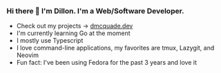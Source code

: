 ### Hi there 👋 I'm Dillon. I'm a Web/Software Developer.
- Check out my projects -> [dmcquade.dev](https://www.dmcquade.dev)
- I'm currently learning Go at the moment
- I mostly use Typescript
- I love command-line applications, my favorites are tmux, Lazygit, and Neovim
- Fun fact: I've been using Fedora for the past 3 years and love it

<!--
**dillonkmcquade/dillonkmcquade** is a ✨ _special_ ✨ repository because its `README.md` (this file) appears on your GitHub profile.

Here are some ideas to get you started:

- 🔭 I’m currently working on ...
- 🌱 I’m currently learning ...
- 👯 I’m looking to collaborate on ...
- 🤔 I’m looking for help with ...
- 💬 Ask me about ...
- 📫 How to reach me: ...
- 😄 Pronouns: ...
- ⚡ Fun fact: ...
-->
